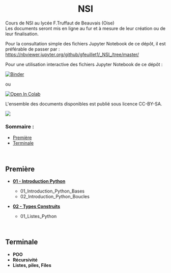 # <center>**NSI**</center>
 Cours de NSI au lycée F.Truffaut de Beauvais (Oise) </br>
 Les documents seront mis en ligne au fur et à mesure de leur création ou de leur finalisation.
 </br>
 
Pour la consultation simple des fichiers Jupyter Notebook de ce dépôt, il est préférable de passer par :
https://nbviewer.jupyter.org/github/gfeuillet1/_NSI_/tree/master/

Pour une utilisation interactive des fichiers Jupyter Notebook de ce dépôt :

[![Binder](https://mybinder.org/badge_logo.svg)](https://mybinder.org/v2/gh/gfeuillet1/_NSI_/master)

ou

[![Open In Colab](https://colab.research.google.com/assets/colab-badge.svg)](https://colab.research.google.com/github.com/gfeuillet1/_NSI_/)

L'ensemble des documents disponibles est publié sous licence CC-BY-SA.

![](https://github.com/gfeuillet1/_NSI_/ccbysa.png)
 
 ### Sommaire :
 * [Première](#première)</br>
 * [Terminale](#terminale)</br>
 
 </br>
 
## **Première**
* **[01 - Introduction Python](https://github.com/gfeuillet1/_NSI_/tree/main/Premi%C3%A8re/01_Introduction_Python)** 
  * 01_Introduction_Python_Bases
  * 02_Introduction_Python_Boucles

* **[02 - Types Construits](https://github.com/gfeuillet1/_NSI_/tree/main/Premi%C3%A8re/02_Types_Construits)**
  * 01_Listes_Python
  
</br>

## **Terminale**
* **POO**
* **Récursivité**
* **Listes, piles, Files**
